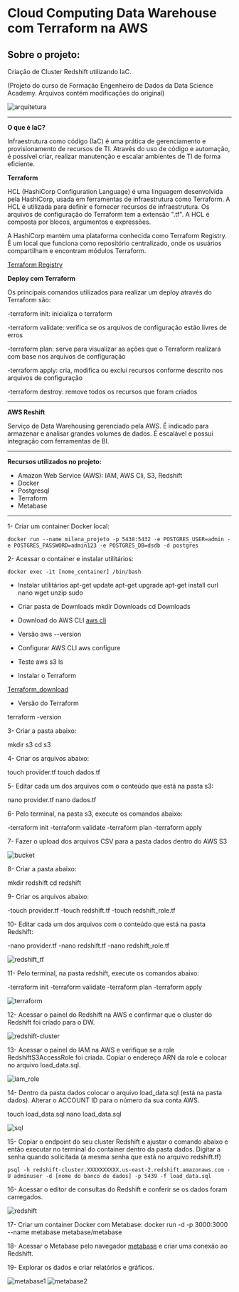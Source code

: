 # Cloud Computing Data Warehouse com Terraform na AWS

## Sobre o projeto: 
Criação de Cluster Redshift utilizando IaC. 

(Projeto do curso de Formação Engenheiro de Dados da Data Science Academy. Arquivos contém modificações do original)

![arquitetura](https://github.com/misoliv/aws_dw_iac/blob/main/img/arquitetura.png)

---
**O que é IaC?**

Infraestrutura como código (IaC) é uma prática de gerenciamento e provisionamento de recursos de TI. Através do uso de código e automação, é possível criar, realizar manutenção e escalar ambientes de TI de forma eficiente.

**Terraform**

HCL (HashiCorp Configuration Language) é uma linguagem desenvolvida pela HashiCorp, usada em ferramentas de infraestrutura como Terraform. A HCL é utilizada para definir e fornecer recursos de infraestrutura. Os arquivos de configuração do Terraform tem a extensão ".tf". 
A HCL é composta por blocos, argumentos e expressões.

A HashiCorp mantém uma plataforma conhecida como Terraform Registry. É um local que funciona como repositório centralizado, onde os usuários compartilham e encontram módulos Terraform. 

[Terraform Registry](https://registry.terraform.io/)

**Deploy com Terraform**

Os principais comandos utilizados para realizar um deploy através do Terraform são:

-terraform init: inicializa o terraform

-terraform validate: verifica se os arquivos de configuração estão livres de erros

-terraform plan: serve para visualizar as ações que o Terraform realizará com base nos arquivos de configuração

-terraform apply: cria, modifica ou exclui recursos conforme descrito nos arquivos de configuração

-terraform destroy: remove todos os recursos que foram criados

---
**AWS Reshift**

Serviço de Data Warehousing gerenciado pela AWS. É indicado para armazenar  e analisar grandes volumes de dados.
É escalável e possui integração com ferramentas de BI.

---
**Recursos utilizados no projeto:**
- Amazon Web Service (AWS): IAM, AWS Cli, S3, Redshift
- Docker
- Postgresql
- Terraform
- Metabase

---

1- Criar um container Docker local:

`docker run --name milena_projeto -p 5438:5432 -e POSTGRES_USER=admin -e POSTGRES_PASSWORD=admin123 -e POSTGRES_DB=dsdb -d postgres`

2- Acessar o container e instalar utilitários:

`docker exec -it [nome_container] /bin/bash`

- Instalar utilitários
apt-get update
apt-get upgrade
apt-get install curl nano wget unzip sudo

- Criar pasta de Downloads
mkdir Downloads
cd Downloads

- Download do AWS CLI
[aws cli](https://docs.aws.amazon.com/cli/latest/userguide/getting-started-install.html)

- Versão
aws --version

- Configurar AWS CLI
aws configure

- Teste
aws s3 ls

- Instalar o Terraform

[Terraform_download](https://developer.hashicorp.com/terraform/install)

- Versão do Terraform
  
terraform -version

3- Criar a pasta abaixo:

mkdir s3
cd s3

4- Criar os arquivos abaixo:

touch provider.tf
touch dados.tf

5- Editar cada um dos arquivos com o conteúdo que está na pasta s3:

nano provider.tf
nano dados.tf

6- Pelo terminal, na pasta s3, execute os comandos abaixo:

-terraform init 
-terraform validate 
-terraform plan 
-terraform apply 

7- Fazer o upload dos arquivos CSV para a pasta dados dentro do AWS S3

![bucket](https://github.com/misoliv/aws_dw_iac/blob/main/img/bucket.png)

8- Criar a pasta abaixo:

mkdir redshift
cd redshift

9- Criar os arquivos abaixo:

-touch provider.tf
-touch redshift.tf
-touch redshift_role.tf

10- Editar cada um dos arquivos com o conteúdo que está na pasta Redshift:

-nano provider.tf
-nano redshift.tf
-nano redshift_role.tf

![redshift_tf](https://github.com/misoliv/aws_dw_iac/blob/main/img/redshift_tf.png)

11- Pelo terminal, na pasta redshift, execute os comandos abaixo:

-terraform init 
-terraform validate 
-terraform plan 
-terraform apply 

![terraform](https://github.com/misoliv/aws_dw_iac/blob/main/img/terraform_apply.png)

12- Acessar o painel do Redshift na AWS e confirmar que o cluster do Redshift foi criado para o DW.

![redshift-cluster](https://github.com/misoliv/aws_dw_iac/blob/main/img/redshift_cluster.png)

13- Acessar o painel do IAM na AWS e verifique se a role RedshiftS3AccessRole foi criada. Copiar o endereço ARN da role e colocar no arquivo load_data.sql.

![iam_role](https://github.com/misoliv/aws_dw_iac/blob/main/img/role.png)

14- Dentro da pasta dados colocar o arquivo load_data.sql (está na pasta dados). Alterar o ACCOUNT ID para o número da sua conta AWS.

touch load_data.sql
nano load_data.sql

![sql](https://github.com/misoliv/aws_dw_iac/blob/main/img/sql.png)

15- Copiar o endpoint do seu cluster Redshift e ajustar o comando abaixo e então executar no terminal do container dentro da pasta dados. Digitar a senha quando solicitada (a mesma senha que está no arquivo redshift.tf)

`psql -h redshift-cluster.XXXXXXXXXX.us-east-2.redshift.amazonaws.com -U adminuser -d [nome do banco de dados] -p 5439 -f load_data.sql`

16- Acessar o editor de consultas do Redshift e conferir se os dados foram carregados.

![redshift](https://github.com/misoliv/aws_dw_iac/blob/main/img/redshift_painel.png)

17- Criar um container Docker com Metabase: docker run -d -p 3000:3000 --name metabase metabase/metabase

18- Acessar o Metabase pelo navegador [metabase](http://localhost:3000) e criar uma conexão ao Redshift.

19- Explorar os dados e criar relatórios e gráficos.

![metabase1](https://github.com/misoliv/aws_dw_iac/blob/main/img/metabase1.png)
![metabase2](https://github.com/misoliv/aws_dw_iac/blob/main/img/metabase2.png)
